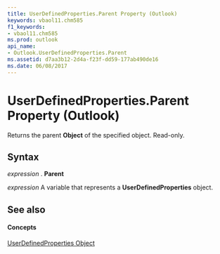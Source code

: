 ```yaml
---
title: UserDefinedProperties.Parent Property (Outlook)
keywords: vbaol11.chm585
f1_keywords:
- vbaol11.chm585
ms.prod: outlook
api_name:
- Outlook.UserDefinedProperties.Parent
ms.assetid: d7aa3b12-2d4a-f23f-dd59-177ab490de16
ms.date: 06/08/2017
---
```



# UserDefinedProperties.Parent Property (Outlook)

Returns the parent **Object** of the specified object. Read-only.


## Syntax

 _expression_ . **Parent**

 _expression_ A variable that represents a **UserDefinedProperties** object.


## See also


#### Concepts


[UserDefinedProperties Object](userdefinedproperties-object-outlook.md)

